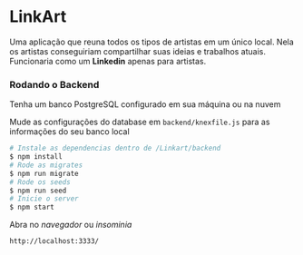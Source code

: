 # LinkArt

Uma aplicação que reuna todos os tipos de artistas em um único local. Nela os artistas conseguiriam compartilhar suas ideias e trabalhos atuais. Funcionaria como um **Linkedin** apenas para artistas.

### Rodando o Backend

Tenha um banco PostgreSQL configurado em sua máquina ou na nuvem

Mude as configurações do database em ```backend/knexfile.js``` para as informações do seu banco local

```bash
# Instale as dependencias dentro de /Linkart/backend
$ npm install 
# Rode as migrates
$ npm run migrate
# Rode os seeds
$ npm run seed
# Inicie o server
$ npm start
```

Abra no *navegador* ou *insominia*
```bash
http://localhost:3333/
```